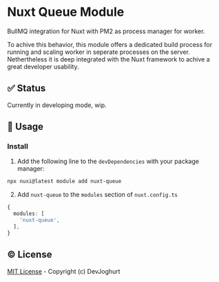 # Nuxt Queue Module

BullMQ integration for Nuxt with PM2 as process manager for worker.

To achive this behavior, this module offers a dedicated build process for running and scaling worker in seperate processes on the server. Nethertheless it is deep integrated with the Nuxt framework to achive a great developer usability.

## ✅ Status

Currently in developing mode, wip.

## 🚀 Usage

### Install

1. Add the following line to the `devDependencies` with your package manager:

```sh
npx nuxi@latest module add nuxt-queue
```

2. Add `nuxt-queue` to the `modules` section of `nuxt.config.ts`

```ts
{
  modules: [
    'nuxt-queue',
  ],
}
```


## ©️ License

[MIT License](./LICENSE) - Copyright (c) DevJoghurt